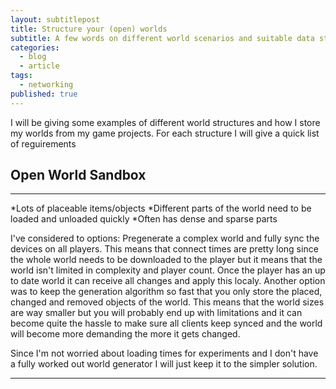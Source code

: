 ```yaml
---
layout: subtitlepost
title: Structure your (open) worlds
subtitle: A few words on different world scenarios and suitable data structures.
categories:
  - blog
  - article
tags:
  - networking
published: true
---
```


I will be giving some examples of different world structures and how I store my worlds from my game projects. For each structure I will give a quick list of reguirements


## Open World Sandbox

---- 
*Lots of placeable items/objects
*Different parts of the world need to be loaded and unloaded quickly
*Often has dense and sparse parts

I've considered to options:
Pregenerate a complex world and fully sync the devices on all players. This means that connect times are pretty long since the whole world needs to be downloaded to the player but it means that the world isn't limited in complexity and player count. Once the player has an up to date world it can receive all changes and apply this localy.
Another option was to keep the generation algorithm so fast that you only store the placed, changed and removed objects of the world. This means that the world sizes are way smaller but you will probably end up with limitations and it can become quite the hassle to make sure all clients keep synced and the world will become more demanding the more it gets changed.

Since I'm not worried about loading times for experiments and I don't have a fully worked out world generator I will just keep it to the simpler solution.


----
